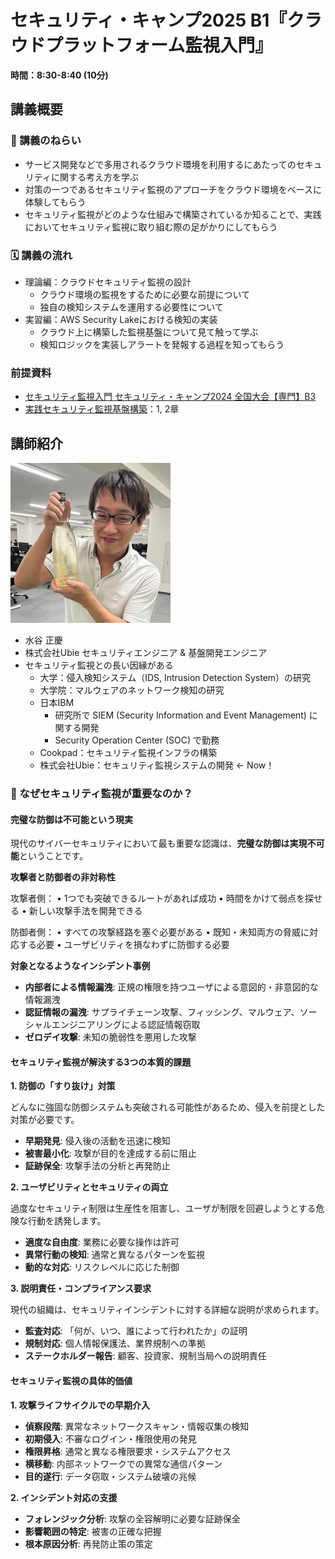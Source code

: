# セキュリティ・キャンプ2025 B1『クラウドプラットフォーム監視入門』

**時間：8:30-8:40  (10分)**

## 講義概要

### 🎯 講義のねらい

- サービス開発などで多用されるクラウド環境を利用するにあたってのセキュリティに関する考え方を学ぶ
- 対策の一つであるセキュリティ監視のアプローチをクラウド環境をベースに体験してもらう
- セキュリティ監視がどのような仕組みで構築されているか知ることで、実践においてセキュリティ監視に取り組む際の足がかりにしてもらう

### 🗓️ 講義の流れ

- 理論編：クラウドセキュリティ監視の設計
  - クラウド環境の監視をするために必要な前提について
  - 独自の検知システムを運用する必要性について
- 実習編：AWS Security Lakeにおける検知の実装
  - クラウド上に構築した監視基盤について見て触って学ぶ
  - 検知ロジックを実装しアラートを発報する過程を知ってもらう

### 前提資料

- [セキュリティ監視入門 セキュリティ・キャンプ2024 全国大会【専門】B3](https://mztn.notion.site/4a1b43b9101c4f669f32f805b2393206?pvs=74)
- [実践セキュリティ監視基盤構築](https://zenn.dev/mizutani/books/secmon-platform)：1, 2章

## 講師紹介

![](images/mizutani.jpg)

- 水谷 正慶
- 株式会社Ubie セキュリティエンジニア & 基盤開発エンジニア
- セキュリティ監視との長い因縁がある
  - 大学：侵入検知システム（IDS, Intrusion Detection System）の研究
  - 大学院：マルウェアのネットワーク検知の研究
  - 日本IBM
    - 研究所で SIEM (Security Information and Event Management) に関する開発
    - Security Operation Center (SOC) で勤務
  - Cookpad：セキュリティ監視インフラの構築
  - 株式会社Ubie：セキュリティ監視システムの開発 ← Now！

### 🤔 なぜセキュリティ監視が重要なのか？

#### 完璧な防御は不可能という現実

現代のサイバーセキュリティにおいて最も重要な認識は、**完璧な防御は実現不可能**ということです。

**攻撃者と防御者の非対称性**

攻撃者側：
• 1つでも突破できるルートがあれば成功
• 時間をかけて弱点を探せる
• 新しい攻撃手法を開発できる

防御者側：
• すべての攻撃経路を塞ぐ必要がある
• 既知・未知両方の脅威に対応する必要
• ユーザビリティを損なわずに防御する必要

**対象となるようなインシデント事例**
- **内部者による情報漏洩**: 正規の権限を持つユーザによる意図的・非意図的な情報漏洩
- **認証情報の漏洩**: サプライチェーン攻撃、フィッシング、マルウェア、ソーシャルエンジニアリングによる認証情報窃取
- **ゼロデイ攻撃**: 未知の脆弱性を悪用した攻撃

#### セキュリティ監視が解決する3つの本質的課題

**1. 防御の「すり抜け」対策**

どんなに強固な防御システムも突破される可能性があるため、侵入を前提とした対策が必要です。

- **早期発見**: 侵入後の活動を迅速に検知
- **被害最小化**: 攻撃が目的を達成する前に阻止
- **証跡保全**: 攻撃手法の分析と再発防止

**2. ユーザビリティとセキュリティの両立**

過度なセキュリティ制限は生産性を阻害し、ユーザが制限を回避しようとする危険な行動を誘発します。

- **適度な自由度**: 業務に必要な操作は許可
- **異常行動の検知**: 通常と異なるパターンを監視
- **動的な対応**: リスクレベルに応じた制御

**3. 説明責任・コンプライアンス要求**

現代の組織は、セキュリティインシデントに対する詳細な説明が求められます。

- **監査対応**: 「何が、いつ、誰によって行われたか」の証明
- **規制対応**: 個人情報保護法、業界規制への準拠
- **ステークホルダー報告**: 顧客、投資家、規制当局への説明責任

#### セキュリティ監視の具体的価値

**1. 攻撃ライフサイクルでの早期介入**
- **偵察段階**: 異常なネットワークスキャン・情報収集の検知
- **初期侵入**: 不審なログイン・権限使用の発見
- **権限昇格**: 通常と異なる権限要求・システムアクセス
- **横移動**: 内部ネットワークでの異常な通信パターン
- **目的遂行**: データ窃取・システム破壊の兆候

**2. インシデント対応の支援**
- **フォレンジック分析**: 攻撃の全容解明に必要な証跡保全
- **影響範囲の特定**: 被害の正確な把握
- **根本原因分析**: 再発防止策の策定
